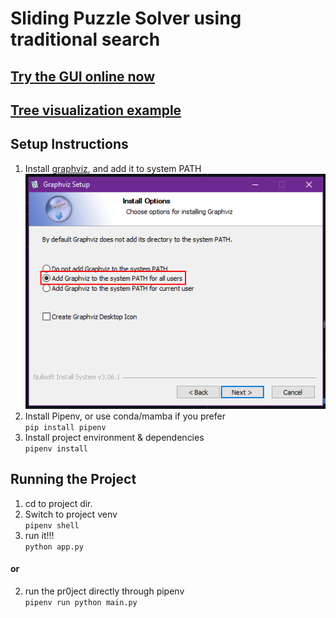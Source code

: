 # Sliding Puzzle Solver using traditional search
## [Try the GUI online now](https://flet-sliding-puzzle.fly.dev/)
## [Tree visualization example](./Source.gv.pdf)
## Setup Instructions
1. Install [graphviz](https://gitlab.com/api/v4/projects/4207231/packages/generic/graphviz-releases/7.0.4/windows_10_cmake_Release_graphviz-install-7.0.4-win64.exe), and add it to system PATH
   </br>![add graphviz to windows PATH](README.d/graphviz-path.png)
2. Install Pipenv, or use conda/mamba if you prefer
    </br>```pip install pipenv```
3. Install project environment & dependencies
   </br>```pipenv install```

## Running the Project
1. cd to project dir.
2. Switch to project venv
   </br>```pipenv shell```
3. run it!!!
   </br>```python app.py``` 
#### or
2. run the pr0ject directly through pipenv
   </br>```pipenv run python main.py```